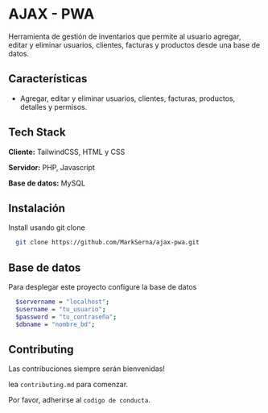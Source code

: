 # AJAX - PWA

Herramienta de gestión de inventarios que permite al usuario agregar, editar y eliminar usuarios, clientes, facturas y productos desde una base de datos.


## Características

- Agregar, editar y eliminar usuarios, clientes, facturas, productos, detalles y permisos.



## Tech Stack

**Cliente:** TailwindCSS, HTML y CSS

**Servidor:** PHP, Javascript

**Base de datos:** MySQL
## Instalación

Install usando git clone

```bash
  git clone https://github.com/MarkSerna/ajax-pwa.git

```
    
## Base de datos

Para desplegar este proyecto configure la base de datos

```bash
  $servername = "localhost";
  $username = "tu_usuario";
  $password = "tu_contraseña";
  $dbname = "nombre_bd";

```


## Contributing

Las contribuciones siempre serán bienvenidas!

lea `contributing.md` para comenzar.

Por favor, adherirse al `codigo de conducta`.

